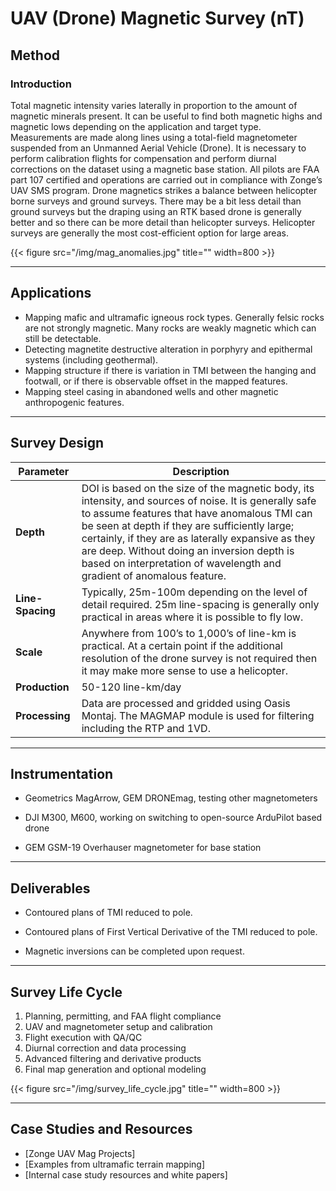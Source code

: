 # UAV (Drone) Magnetic Survey (nT)

## Method

### Introduction

Total magnetic intensity varies laterally in proportion to the amount of magnetic minerals present. It can be useful to find both magnetic highs and magnetic lows depending on the application and target type.  
Measurements are made along lines using a total-field magnetometer suspended from an Unmanned Aerial Vehicle (Drone). It is necessary to perform calibration flights for compensation and perform diurnal corrections on the dataset using a magnetic base station. All pilots are FAA part 107 certified and operations are carried out in compliance with Zonge’s UAV SMS program.
Drone magnetics strikes a balance between helicopter borne surveys and ground surveys. There may be a bit less detail than ground surveys but the draping using an RTK based drone is generally better and so there can be more detail than helicopter surveys. Helicopter surveys are generally the most cost-efficient option for large areas.

{{< figure src="/img/mag_anomalies.jpg" title="" width=800 >}}

---

## Applications

- Mapping mafic and ultramafic igneous rock types. Generally felsic rocks are not strongly magnetic. Many rocks are weakly magnetic which can still be detectable.
- Detecting magnetite destructive alteration in porphyry and epithermal systems (including geothermal).
- Mapping structure if there is variation in TMI between the hanging and footwall, or if there is observable offset in the mapped features.
- Mapping steel casing in abandoned wells and other magnetic anthropogenic features.

---

## Survey Design

| **Parameter**    | **Description**                                                                                                                                                                                                                                                                                                                                                                       |
| ---------------- | ------------------------------------------------------------------------------------------------------------------------------------------------------------------------------------------------------------------------------------------------------------------------------------------------------------------------------------------------------------------------------------- |
| **Depth**        | DOI is based on the size of the magnetic body, its intensity, and sources of noise. It is generally safe to assume features that have anomalous TMI can be seen at depth if they are sufficiently large; certainly, if they are as laterally expansive as they are deep. Without doing an inversion depth is based on interpretation of wavelength and gradient of anomalous feature. |
| **Line-Spacing** | Typically, 25m-100m depending on the level of detail required. 25m line-spacing is generally only practical in areas where it is possible to fly low.                                                                                                                                                                                                                                 |
| **Scale**        | Anywhere from 100’s to 1,000’s of line-km is practical. At a certain point if the additional resolution of the drone survey is not required then it may make more sense to use a helicopter.                                                                                                                                                                                          |
| **Production**   | 50-120 line-km/day                                                                                                                                                                                                                                                                                                                                                                    |
| **Processing**   | Data are processed and gridded using Oasis Montaj. The MAGMAP module is used for filtering including the RTP and 1VD.                                                                                                                                                                                                                                                                 |

---

## Instrumentation

- Geometrics MagArrow, GEM DRONEmag, testing other magnetometers

- DJI M300, M600, working on switching to open-source ArduPilot based drone

- GEM GSM-19 Overhauser magnetometer for base station

---

## Deliverables

- Contoured plans of TMI reduced to pole.

- Contoured plans of First Vertical Derivative of the TMI reduced to pole.

- Magnetic inversions can be completed upon request.

---

## Survey Life Cycle

1. Planning, permitting, and FAA flight compliance
2. UAV and magnetometer setup and calibration
3. Flight execution with QA/QC
4. Diurnal correction and data processing
5. Advanced filtering and derivative products
6. Final map generation and optional modeling

{{< figure src="/img/survey_life_cycle.jpg" title="" width=800 >}}

---

## Case Studies and Resources

- [Zonge UAV Mag Projects]
- [Examples from ultramafic terrain mapping]
- [Internal case study resources and white papers]
